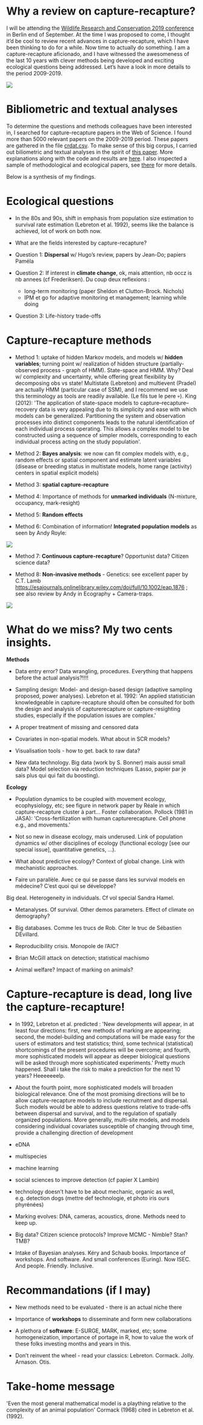 Why a review on capture-recapture?
=================================

I will be attending the [Wildlife Research and Conservation 2019
conference](http://www.izw-berlin.de/welcome-234.html) in Berlin end of
September. At the time I was proposed to come, I thought it’d be cool to
review recent advances in capture-recapture, which I have been thinking
to do for a while. Now time to actually do something. I am a
capture-recapture aficionado, and I have witnessed the awesomeness of
the last 10 years with clever methods being developed and exciting
ecological questions being addressed. Let’s have a look in more details
to the period 2009-2019.

![](images/Recapture.png)

Bibliometric and textual analyses
=================================

To determine the questions and methods colleagues have been interested
in, I searched for capture-recapture papers in the Web of Science. I
found more than 5000 relevant papers on the 2009-2019 period. These
papers are gathered in the file
[crdat.csv](https://github.com/oliviergimenez/capture-recapture-review/blob/master/crdat.csv).
To make sense of this big corpus, I carried out biliometric and textual
analyses in the spirit of [this
paper](https://www.cell.com/trends/ecology-evolution/fulltext/S0169-5347(18)30278-7). More explanations along with the code and results are [here](https://github.com/oliviergimenez/capture-recapture-review/blob/master/bibliometric_analysis.md). I also inspected a sample of methodological and ecological papers, see [there](https://github.com/oliviergimenez/capture-recapture-review/blob/master/make_sense.md) for more details. 

Below is a synthesis of my findings.

Ecological questions
====================

- In the 80s and 90s, shift in emphasis from population size estimation to survival rate estimation (Lebreton et al. 1992), seems like the balance is achieved, lot of work on both now.

-   What are the fields interested by capture-recapture?

-   Question 1: **Dispersal** w/ Hugo’s review, papers by Jean-Do;
    papiers Paméla

-   Question 2: If interest in **climate change**, ok, mais attention,
    nb occz is nb annees (cf Frederiksen). Du coup deux reflexions :
    -   long-term monitoring (paper Sheldon et Clutton-Brock. Nichols)
    -   IPM et go for adaptive monitoring et management; learning while
        doing
-   Question 3: Life-history trade-offs

Capture-recapture methods
=========================

-   Method 1: uptake of hidden Markov models, and models w/ **hidden
    variables**; turning point w/ realization of hidden structure
    (partially-observed process - graph of HMM). State-space and HMM.
    Why? Deal w/ complexity and uncertainty, while offering great
    flexibility by decomposing obs vs state! Multistate (Lebreton) and
    multievent (Pradel) are actually HMM (particular case of SSM), and I
    recommend we use this terminology as tools are readily available.
    (Le fils tue le pere 💀). King (2012): 'The application of state-space models to capture–recapture–
    recovery data is very appealing due to its simplicity
    and ease with which models can be generalized. Partitioning
    the system and observation processes into
    distinct components leads to the natural identification
    of each individual process operating. This allows a complex
    model to be constructed using a sequence of simpler
    models, corresponding to each individual process acting
    on the study population'.

-   Method 2: **Bayes analysis**: we now can fit complex models with,
    e.g., random effects or spatial component and estimate latent
    variables (disease or breeding status in multistate models, home
    range (activity) centers in spatial explicit models)

-   Method 3: **spatial capture-recapture**

-   Method 4: Importance of methods for **unmarked individuals**
    (N-mixture, occupancy, mark-resight)

-   Method 5: **Random effects**

-   Method 6: Combination of information! **Integrated population
    models** as seen by Andy Royle:

![](images/raftstack.jpg)

-   Method 7: **Continuous capture-recapture**? Opportunist data?
    Citizen science data?

-   Method 8: **Non-invasive methods** - Genetics: see excellent paper
    by C.T. Lamb
    <a href="https://esajournals.onlinelibrary.wiley.com/doi/full/10.1002/eap.1876" class="uri">https://esajournals.onlinelibrary.wiley.com/doi/full/10.1002/eap.1876</a>
    ; see also review by Andy in Ecography + Camera-traps.

![](images/dna_ClaytonTLamb.png)

What do we miss? My two cents insights.
=======================================

**Methods**

- Data entry error? Data wrangling, procedures. Everything that happens before the actual analysis?!!!!

- Sampling design: Model- and design-based design (adaptive sampling
    proposed, power analyses). Lebreton et al. 1992: 'An applied statistician knowledgeable in capture-recapture should often be consulted for both the design and analysis of capturerecapture or capture-resighting studies, especially if the population issues are complex.'

- A proper treatment of missing and censored data

- Covariates in non-spatial models. What about in SCR models?

- Visualisation tools - how to get. back to raw data?

- New data technology. Big data (work by S. Bonner) mais aussi small data? Model selection via reduction techniques (Lasso, papier par je sais plus qui qui fait du boosting).

**Ecology**

-  Population dynamics to be coupled with movement ecology,
    ecophysiology, etc; see figure in network paper by Réale in which
    capture-recapture cluster à part… Foster collaboration. Pollock (1981 in JASA): 'Cross-fertilization with human 
    capturerecapture. Cell phone e.g., and movements.'

- Not so new in disease ecology, mais underused. Link of population dynamics w/ other disciplines of ecology (functional ecology [see our special issue], quantitative genetics, …).

- What about predictive ecology? Context of global change. Link with mechanistic approaches.

- Faire un parallèle. Avec ce qui se passe dans les survival models en médecine? C’est quoi qui se développe?

Big deal. Heterogeneity in individuals. Cf vol special Sandra Hamel. 

- Metanalyses. Of survival. Other demos parameters. Effect of climate on demography?

- Big databases. Comme les trucs de Rob. Citer le truc de Sébastien DEvillard.  

- Reproducibility crisis. Monopole de l’AIC?

- Brian McGill attack on detection; statistical machismo

- Animal welfare? Impact of marking on animals?


Capture-recapture is dead, long live the capture-recapture!
===========================================================

- In 1992, Lebreton et al. predicted : 'New developments will appear, in at least four directions: first, new methods of marking are appearing; second, the model-building and computations will be made easy for the users of estimators and test statistics; third, some technical (statistical) shortcomings of the present procedures will be overcome; and fourth, more
sophisticated models will appear as deeper biological questions will be asked through more sophisticated experiments.' Pretty much happened. Shall i take the risk to make a prediction for the next 10 years? Heeeeeeelp.

- About the fourth point, more sophisticated models will broaden biological relevance. One of the most
promising directions will be to allow capture-recapture models to include recruitment and dispersal. Such
models would be able to address questions relative to trade-offs between dispersal and survival, and to the
regulation of spatially organized populations. More generally, multi-site models, and models considering
individual covariates susceptible of changing through time, provide a challenging direction of development

-   eDNA

-   multispecies

-   machine learning

-   social sciences to improve detection (cf papier X Lambin)

-   technology doesn’t have to be about mechanic, organic as well,
    e.g. detection dogs (mettre def technologie, et photo iris ours
    phyrénées)

-   Marking evolves: DNA, cameras, acoustics, drone. Methods need to
    keep up.

-   Big data? Citizen science protocols? Improve MCMC - Nimble? Stan?
    TMB?

- Intake of Bayesian analyses. Kéry and Schaub books. Importance of workshops. And software. And small conferences (Euring). Now ISEC. And people. Friendly. Inclusive. 

Recommandations (if I may)
==========================

-   New methods need to be evaluated - there is an actual niche there

-   Importance of **workshops** to disseminate and form new
    collaborations

-   A plethora of **software**: E-SURGE, MARK, marked, etc; some
    homogeneization, importance of portage in R, how to value the work
    of these folks investing months and years in this.

-   Don’t reinvent the wheel - read your classics: Lebreton. Cormack.
    Jolly. Arnason. Otis.

Take-home message
=================

'Even the most general mathematical model is a plaything relative to the complexity of an animal population' Cormack (1968) cited in Lebreton et al. (1992).
